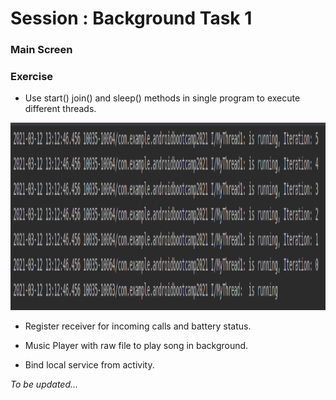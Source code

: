 # Session : Background Task 1

### Main Screen


### Exercise

* Use start() join() and sleep() methods in single program to execute different threads.
<img src="output1.png" height="300" />

* Register receiver  for incoming calls and battery status.

* Music Player with raw file to play song in background.

* Bind local service from activity.

*_To be updated..._*
